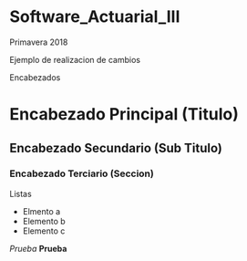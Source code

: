 # Software_Actuarial_III
Primavera 2018

Ejemplo de realizacion de cambios


Encabezados
# Encabezado Principal (Titulo)
## Encabezado Secundario (Sub Titulo)
### Encabezado Terciario (Seccion)

Listas
* Elmento a
* Elemento b
* Elemento c

*Prueba*
**Prueba**